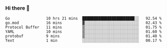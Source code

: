 ### Hi there 👋

<!--
**yeya24/yeya24** is a ✨ _special_ ✨ repository because its `README.md` (this file) appears on your GitHub profile.

Here are some ideas to get you started:

- 🔭 I’m currently working on ...
- 🌱 I’m currently learning ...
- 👯 I’m looking to collaborate on ...
- 🤔 I’m looking for help with ...
- 💬 Ask me about ...
- 📫 How to reach me: ...
- 😄 Pronouns: ...
- ⚡ Fun fact: ...
-->

<!--START_SECTION:waka-->

```text
Go                10 hrs 21 mins  ███████████████████████░░   92.54 %
go.mod            16 mins         ▓░░░░░░░░░░░░░░░░░░░░░░░░   02.43 %
Protocol Buffer   11 mins         ▒░░░░░░░░░░░░░░░░░░░░░░░░   01.75 %
YAML              10 mins         ▒░░░░░░░░░░░░░░░░░░░░░░░░   01.60 %
protobuf          9 mins          ▒░░░░░░░░░░░░░░░░░░░░░░░░   01.40 %
Text              1 min           ░░░░░░░░░░░░░░░░░░░░░░░░░   00.17 %
```

<!--END_SECTION:waka-->

